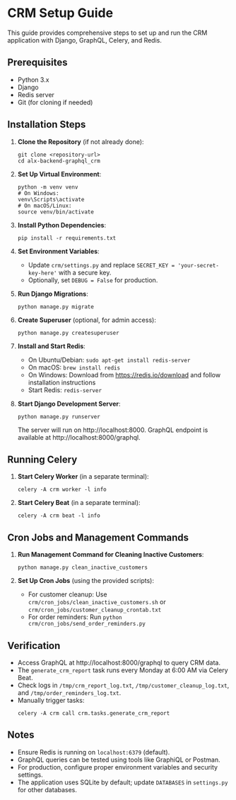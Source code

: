 # CRM Setup Guide

This guide provides comprehensive steps to set up and run the CRM application with Django, GraphQL, Celery, and Redis.

## Prerequisites
- Python 3.x
- Django
- Redis server
- Git (for cloning if needed)

## Installation Steps

1. **Clone the Repository** (if not already done):
   ```
   git clone <repository-url>
   cd alx-backend-graphql_crm
   ```

2. **Set Up Virtual Environment**:
   ```
   python -m venv venv
   # On Windows:
   venv\Scripts\activate
   # On macOS/Linux:
   source venv/bin/activate
   ```

3. **Install Python Dependencies**:
   ```
   pip install -r requirements.txt
   ```

4. **Set Environment Variables**:
   - Update `crm/settings.py` and replace `SECRET_KEY = 'your-secret-key-here'` with a secure key.
   - Optionally, set `DEBUG = False` for production.

5. **Run Django Migrations**:
   ```
   python manage.py migrate
   ```

6. **Create Superuser** (optional, for admin access):
   ```
   python manage.py createsuperuser
   ```

7. **Install and Start Redis**:
   - On Ubuntu/Debian: `sudo apt-get install redis-server`
   - On macOS: `brew install redis`
   - On Windows: Download from https://redis.io/download and follow installation instructions
   - Start Redis: `redis-server`

8. **Start Django Development Server**:
   ```
   python manage.py runserver
   ```
   The server will run on http://localhost:8000. GraphQL endpoint is available at http://localhost:8000/graphql.

## Running Celery

1. **Start Celery Worker** (in a separate terminal):
   ```
   celery -A crm worker -l info
   ```

2. **Start Celery Beat** (in a separate terminal):
   ```
   celery -A crm beat -l info
   ```

## Cron Jobs and Management Commands

1. **Run Management Command for Cleaning Inactive Customers**:
   ```
   python manage.py clean_inactive_customers
   ```

2. **Set Up Cron Jobs** (using the provided scripts):
   - For customer cleanup: Use `crm/cron_jobs/clean_inactive_customers.sh` or `crm/cron_jobs/customer_cleanup_crontab.txt`
   - For order reminders: Run `python crm/cron_jobs/send_order_reminders.py`

## Verification

- Access GraphQL at http://localhost:8000/graphql to query CRM data.
- The `generate_crm_report` task runs every Monday at 6:00 AM via Celery Beat.
- Check logs in `/tmp/crm_report_log.txt`, `/tmp/customer_cleanup_log.txt`, and `/tmp/order_reminders_log.txt`.
- Manually trigger tasks:
  ```
  celery -A crm call crm.tasks.generate_crm_report
  ```

## Notes
- Ensure Redis is running on `localhost:6379` (default).
- GraphQL queries can be tested using tools like GraphiQL or Postman.
- For production, configure proper environment variables and security settings.
- The application uses SQLite by default; update `DATABASES` in `settings.py` for other databases.
